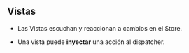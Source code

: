 ## Vistas

- Las Vistas escuchan y reaccionan a cambios en el Store.

- Una vista puede **inyectar** una acción al dispatcher.
